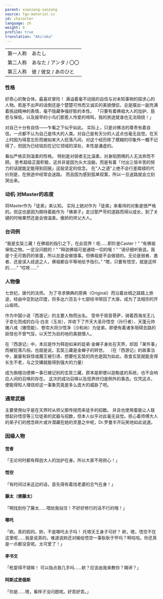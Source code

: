 ```yaml
---
parent: xuanzang-sanzang
source: fgo-material-iv
id: character
language: zh
weight: 4
profile: true
translation: "Akiraka"
---
```


<table>
  <tr><td>第一人称</td><td>あたし</td></tr>
  <tr><td>第二人称</td><td>あなた / アンタ / 〇〇</td></tr>
  <tr><td>第三人称</td><td>彼 / 彼女 / あのひと</td></tr>
</table>

### 性格

好奇心的聚合体。最喜欢冒险！
满溢着毫不动摇的自信与对未知事物的探求心的人物。若是不出声的话倒还是个楚楚可怜而又诚实的美貌僧侣，总是摆出一副充满着挑战精神的表情，毫不隐藏争强好胜的本性。
「只要有着佛祖大人的加护、慈悲与保佑，以及报早的小鸟们那惹人怜爱的啼鸣，我的旅途就谁也无法阻挠！」

对自己十分有自信——乍看之下似乎如此。
实际上，只是对佛法的尊贵有着自信，一点都不认为自己是伟大的人类。对自己是有天分的人这点也毫无自觉。在天上时因为得意忘形而被如来大人贬落凡间，对这个经历除了模糊的印象外一概不记得了，但因为已经铭刻在记忆领域的深处，本性是谦虚的。

看似严格实则温柔的性格。
特别是对弱者无比温柔，对身陷困境的人无法弃而不顾。
思考超级正面积极，这并非是因为头大没脑，而是有着「付出三倍辛苦的努力的话就能定能得到回报」这般坚定的信念。
在“人之道”上绝不会行差踏错的代价则是，在旅途中经常会迷路。
而且因为感到孤单寂寞，所以一旦迷路就会立刻哭出来。

### 动机·对Master的态度

将Master作为「徒弟」来认知。
实际上她对作为「徒弟」来看待的对象是很严格的。但这也是因为期待着能作为「佛弟子」走过那严苛的道路而得以成长，到了关键的时候果然还是会很温柔。傲娇的师父大人。

### 台词例

“我是玄奘三藏！在佛祖的指引之下，在此现界！呃……职阶是Caster！”
“有佛祖保佑之物。一定没问题的！”
“释迦佛祖可是通晓一切的哦！”
“请仔细听我说。我是个无可救药的笨蛋，所以总是会做错事。但佛祖是不会做错的。无论是弱者、愚者、还是误入歧途之人，佛祖都会平等地给予指引。”
“嗯，只要有悟空，就是这样的……”
“哎呀……”

### 人物像

七世纪，唐代的法师。
为了寻求佛典的原典（Original）而沿着丝绸之路踏上旅途，经由中亚到达印度，将多达六百五十七部经书带回了大唐，成为了法相宗的开山祖师。

作为中国小说『西游记』的主要人物而出名。
受命于观音菩萨，骑着西海龙王儿子变化而成的白马·白龙（玉龙），并收下了齐天大圣孙悟空（孙行者）、天蓬元帅猪八戒（猪悟能）、卷帘大将沙悟净（沙和尚）为徒弟，即便有着诸多阻碍去路的妖怪也不曾气馁，以天竺为目的地的美貌僧人。

在『西游记』中，本应是作为释迦如来的徒弟·金蝉子身处在天界，却因「某件事」而被贬落凡俗。也就是说，玄奘三藏是金蝉子的转世。
（在『西游记』的故事当中，屡屡有妖怪或魔王被引诱、想要吃玄奘的肉也是因为如此。吞食玄奘就能变得长生不老，与之交媾就能得到强大的力量）

成为旃檀功德佛一事已被记别的玄奘三藏，原本是即便以迦勒底的系统，也不会响应人间的召唤的存在。
这次的成功召唤以及现界终归是例外的事态。仅凭这点，便能得知人理烧却这一事象究竟是多么庞大的威胁了吧。

### 通常武器

主要使用似乎是在天界时从师父那传授而来徒手的招数。
并且也使用着能让人联想起孙悟空等三位徒弟的武器与招数，但本人似乎对此毫无自觉。担心着师傅大人的弟子们的想念碎片或许潜藏在她的灵基之中呢，Dr.罗曼半开玩笑地如此说道。

### 因缘人物

#### 觉者

「无论何时都有释迦大人的加护在身。所以大家不用担心！」

#### 悟空

「有时间过来这边的话，首先得有着找老婆的志气在身！」

#### 藤太（俵藤太）

「啊找到你了藤太……喂给我站住！不好好修行的话不行的哦！」

#### 哪吒

「欸。真的假的。妳，不是哪吒太子吗！
托塔天王身子可好？
欸，嗯，悟空不在这里呢……我是说真的。难道说妳还对输给悟空一事耿耿于怀吗？啊哈哈。你还真是一点都没变呢。太可爱了！」

#### 李书文

「枪耍得不错嘛！
可以指点我几手吗……欸？应该由我来教你？羯谛？」

#### 阿斯忒里俄斯

「你是……嗯，看样子没问题呢。好乖好乖。」
